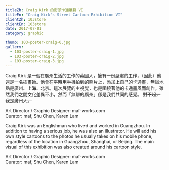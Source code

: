 ```yaml
---
titleZh: Craig Kirk 的街頭卡通展覽 VI
titleEn: "Craig Kirk's Street Cartoon Exhibition VI"
clientZh: 103store
clientEn: 103store
date: 2017-07-01
category: graphic

thumb: 103-poster-craig-0.jpg
gallery:
  - 103-poster-craig-1.jpg
  - 103-poster-craig-2.jpg
  - 103-poster-craig-3.jpg
---
```


Craig Kirk 是一個在廣州生活的工作的英國人，擁有一份嚴肅的工作，（因此）他還是一名插畫師。他會在平時用手機拍到的照片上，添加上自己的卡通畫，無論地點是廣州、上海、北京。這次展覽的主視覺，也是圍繞著他的卡通畫風而創作。雖然我們之間文化差異不小，然而「無聊的廣州」卻是我們共同的感覺。 ~~對不起，我是廣州人。~~

Art Director / Graphic Designer: maf-works.com<br/>
Curator: maf, Shu Chen, Karen Lam

<!-- lang -->

Craig Kirk was an Englishman who lived and worked in Guangzhou. In addition to having a serious job, he was also an illustrator. He will add his own style cartoons to the photos he usually takes on his mobile phone, regardless of the location in Guangzhou, Shanghai, or Beijing. The main visual of this exhibition was also created around his cartoon style.

Art Director / Graphic Designer: maf-works.com<br/>
Curator: maf, Shu Chen, Karen Lam
